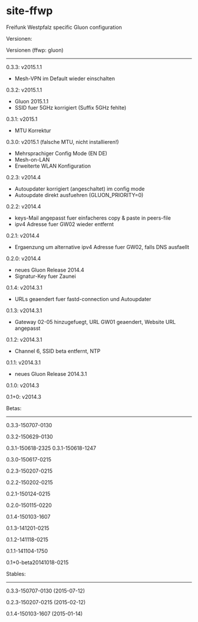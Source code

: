 site-ffwp
=========

Freifunk Westpfalz specific Gluon configuration

Versionen:


Versionen (ffwp: gluon)

------------------------------------------

0.3.3: v2015.1.1
+ Mesh-VPN im Default wieder einschalten

0.3.2: v2015.1.1
+ Gluon 2015.1.1
+ SSID fuer 5GHz korrigiert (Suffix 5GHz fehlte)

0.3.1: v2015.1
+ MTU Korrektur

0.3.0: v2015.1  (falsche MTU, nicht installieren!)
+ Mehrsprachiger Config Mode (EN DE)
+ Mesh-on-LAN
+ Erweiterte WLAN Konfiguration 

0.2.3: v2014.4
+ Autoupdater korrigiert (angeschaltet) im config mode
+ Autoupdate direkt ausfuehren (GLUON_PRIORITY=0) 

0.2.2: v2014.4
+ keys-Mail angepasst fuer einfacheres copy & paste in peers-file
+ ipv4 Adresse fuer GW02 wieder entfernt

0.2.1: v2014.4
+ Ergaenzung um alternative ipv4 Adresse fuer GW02, falls DNS ausfaellt

0.2.0: v2014.4
+ neues Gluon Release 2014.4
+ Signatur-Key fuer Zaunei

0.1.4: v2014.3.1
+ URLs geaendert fuer fastd-connection und Autoupdater

0.1.3: v2014.3.1
+ Gateway 02-05 hinzugefuegt, URL GW01 geaendert, Website URL angepasst

0.1.2: v2014.3.1
+ Channel 6, SSID beta entfernt, NTP

0.1.1: v2014.3.1
+ neues Gluon Release 2014.3.1

0.1.0: v2014.3

0.1+0: v2014.3



Betas:

------------------------------------------

0.3.3-150707-0130

0.3.2-150629-0130

0.3.1-150618-2325
0.3.1-150618-1247

0.3.0-150617-0215

0.2.3-150207-0215

0.2.2-150202-0215

0.2.1-150124-0215
 
0.2.0-150115-0220

0.1.4-150103-1607

0.1.3-141201-0215

0.1.2-141118-0215

0.1.1-141104-1750

0.1+0-beta20141018-0215



Stables:

------------------------------------------

0.3.3-150707-0130 (2015-07-12)

0.2.3-150207-0215 (2015-02-12)

0.1.4-150103-1607 (2015-01-14)


